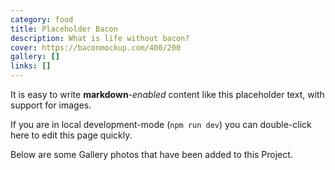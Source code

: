 ```yaml
---
category: food
title: Placeholder Bacon
description: What is life without bacon?
cover: https://baconmockup.com/400/200
gallery: []
links: []
---
```


It is easy to write **markdown**-*enabled* content like this placeholder text, with support for images.

If you are in local development-mode (`npm run dev`) you can double-click here to edit this page quickly.

Below are some Gallery photos that have been added to this Project.
